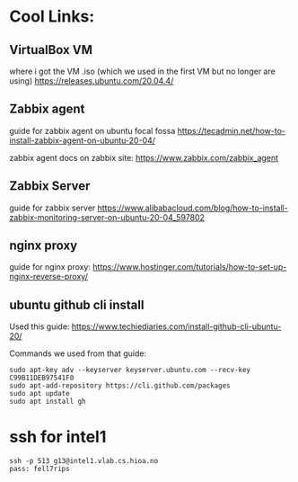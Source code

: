 # Cool Links:

## VirtualBox VM
where i got the VM .iso (which we used in the first VM but no longer are using)
https://releases.ubuntu.com/20.04.4/


## Zabbix agent
guide for zabbix agent on ubuntu focal fossa
https://tecadmin.net/how-to-install-zabbix-agent-on-ubuntu-20-04/

zabbix agent docs on zabbix site:
https://www.zabbix.com/zabbix_agent


## Zabbix Server
guide for zabbix server
https://www.alibabacloud.com/blog/how-to-install-zabbix-monitoring-server-on-ubuntu-20-04_597802

## nginx proxy
guide for nginx proxy:
https://www.hostinger.com/tutorials/how-to-set-up-nginx-reverse-proxy/

## ubuntu github cli install
Used this guide: https://www.techiediaries.com/install-github-cli-ubuntu-20/

Commands we used from that guide:
```shell script
sudo apt-key adv --keyserver keyserver.ubuntu.com --recv-key C99B11DEB97541F0
sudo apt-add-repository https://cli.github.com/packages
sudo apt update
sudo apt install gh
```

# ssh for intel1
```shell script
ssh -p 513 g13@intel1.vlab.cs.hioa.no
pass: fell7rips
```